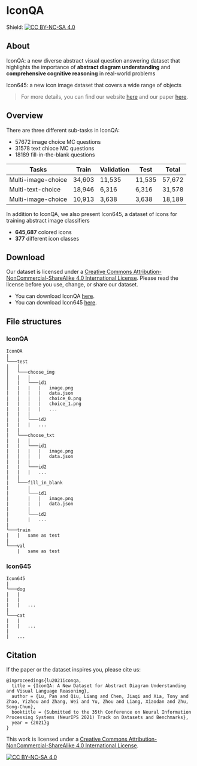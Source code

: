 # IconQA

Shield: [![CC BY-NC-SA 4.0][cc-by-nc-sa-shield]][cc-by-nc-sa]

## About

IconQA: a new diverse abstract visual question answering dataset that highlights the importance of **abstract diagram understanding** and **comprehensive cognitive reasoning** in real-world problems

Icon645: a new icon image dataset that covers a wide range of objects

> For more details, you can find our website [here](iconqa.github.io) and our paper [here]().

## Overview

There are three different sub-tasks in IconQA:

- 57672 image choice MC questions
- 31578 text chioce MC questions
- 18189 fill-in-the-blank  questions

| Tasks              | Train  | Validation | Test   | Total  |
| ------------------ | ------ | ---------- | ------ | ------ |
| Multi-image-choice | 34,603 | 11,535     | 11,535 | 57,672 |
| Multi-text-choice  | 18,946 | 6,316      | 6,316  | 31,578 |
| Multi-image-choice | 10,913 | 3,638      | 3,638  | 18,189 |

In addition to IconQA, we also present Icon645, a dataset of icons for training abstract image classifiers

- **645,687** colored icons
- **377** different icon classes

## Download

Our dataset is licensed under a [Creative Commons Attribution-NonCommercial-ShareAlike 4.0 International License][cc-by-nc-sa]. Please read the license before you use, change, or share our dataset.

- You can download IconQA [here](https://iconqa2021.s3.us-west-1.amazonaws.com/iconqa.zip).
- You can download Icon645 [here](https://iconqa2021.s3.us-west-1.amazonaws.com/icon645.zip).

## File structures

### IconQA

```
IconQA
|
└───test
│   │
│   └───choose_img
│   |   |
│   |   └───id1
│   |   |   |   image.png
|   |   |   |   data.json
|   |   |   |   choice_0.png
|   |   |   |   choice_1.png
|   |   |   |   ...
|   |   |
|   |   └───id2
|   |   |   ...
|   |   
|   └───choose_txt
|   |   |  
|   |   └───id1
|   |   |   |   image.png
|   |   |   |   data.json
|   |   | 
|   |   └───id2
|   |   |   ...
|   |
|   └───fill_in_blank
|       |  
|       └───id1
|       |   |   image.png
|       |   |   data.json
|       | 
|       └───id2
|       |   ...
|   
└───train
|   |   same as test
|   
└───val
    |   same as test
```

### Icon645

```
Icon645
|
└───dog
|   |   
|   |
|   |   ...
|   
└───cat
|   |   
|   |   ...
|      
|   ...

```

## Citation

If the paper or the dataset inspires you, please cite us:

```
@inproceedings{lu2021iconqa,
  title = {IconQA: A New Dataset for Abstract Diagram Understanding and Visual Language Reasoning},
  author = {Lu, Pan and Qiu, Liang and Chen, Jiaqi and Xia, Tony and Zhao, Yizhou and Zhang, Wei and Yu, Zhou and Liang, Xiaodan and Zhu, Song-Chun},
  booktitle = {Submitted to the 35th Conference on Neural Information Processing Systems (NeurIPS 2021) Track on Datasets and Benchmarks},
  year = {2021}g
}
```



This work is licensed under a
[Creative Commons Attribution-NonCommercial-ShareAlike 4.0 International License][cc-by-nc-sa].

[![CC BY-NC-SA 4.0][cc-by-nc-sa-image]][cc-by-nc-sa]

[cc-by-nc-sa]: http://creativecommons.org/licenses/by-nc-sa/4.0/
[cc-by-nc-sa-image]: https://licensebuttons.net/l/by-nc-sa/4.0/88x31.png
[cc-by-nc-sa-shield]: https://img.shields.io/badge/License-CC%20BY--NC--SA%204.0-lightgrey.svg